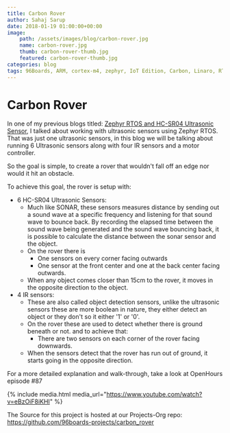 ```yaml
---
title: Carbon Rover
author: Sahaj Sarup
date: 2018-01-19 01:00:00+00:00
image:
    path: /assets/images/blog/carbon-rover.jpg
    name: carbon-rover.jpg
    thumb: carbon-rover-thumb.jpg
    featured: carbon-rover-thumb.jpg
categories: blog
tags: 96Boards, ARM, cortex-m4, zephyr, IoT Edition, Carbon, Linaro, RTOS, ultrasonic
---
```


# Carbon Rover

In one of my previous blogs titled: [Zephyr RTOS and HC-SR04 Ultrasonic Sensor](https://www.96boards.org/blog/zephyr-hcsr04/), I talked about working with ultrasonic sensors using Zephyr RTOS. That was just one ultrasonic sensors, in this blog we will be talking about running 6 Ultrasonic sensors along with four IR sensors and a motor controller.

So the goal is simple, to create a rover that wouldn't fall off an edge nor would it hit an obstacle.

To achieve this goal, the rover is setup with:

- 6 HC-SR04 Ultrasonic Sensors:
  - Much like SONAR, these sensors measures distance by sending out a sound wave at a specific frequency and listening for that sound wave to bounce back. By recording the elapsed time between the sound wave being generated and the sound wave bouncing back, it is possible to calculate the distance between the sonar sensor and the object.
  - On the rover there is
    - One sensors on every corner facing outwards
    - One sensor at the front center and one at the back center facing outwards.
  - When any object comes closer than 15cm to the rover, it moves in the opposite direction to the object.
- 4 IR sensors:
  - These are also called object detection sensors, unlike the ultrasonic sensors these are more boolean in nature, they either detect an object or they don't so it either '1' or '0'.
  - On the rover these are used to detect whether there is ground beneath or not. and to achieve that:
    - There are two sensors on each corner of the rover facing downwards.
  - When the sensors detect that the rover has run out of ground, it starts going in the opposite direction.

For a more detailed explanation and walk-through, take a look at OpenHours episode #87

{% include media.html media_url="https://www.youtube.com/watch?v=eBzOiF8iKHI" %}

The Source for this project is hosted at our Projects-Org repo: https://github.com/96boards-projects/carbon_rover
